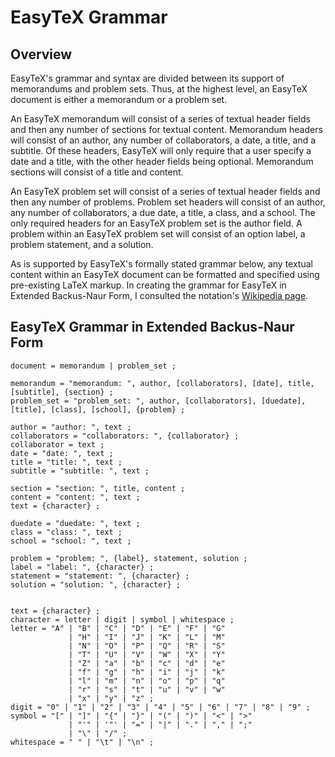# EasyTeX Grammar

## Overview

EasyTeX's grammar and syntax are divided between its support of memorandums and problem sets. Thus, at the highest level, an EasyTeX document is either a memorandum or a problem set.

An EasyTeX memorandum will consist of a series of textual header fields and then any number of sections for textual content. Memorandum headers will consist of an author, any number of collaborators, a date, a title, and a subtitle. Of these headers, EasyTeX will only require that a user specify a date and a title, with the other header fields being optional. Memorandum sections will consist of a title and content. 

An EasyTeX problem set will consist of a series of textual header fields and then any number of problems. Problem set headers will consist of an author, any number of collaborators, a due date, a title, a class, and a school. The only required headers for an EasyTeX problem set is the author field. A problem within an EasyTeX problem set will consist of an option label, a problem statement, and a solution.

As is supported by EasyTeX's formally stated grammar below, any textual content within an EasyTeX document can be formatted and specified using pre-existing LaTeX markup. In creating the grammar for EasyTeX in Extended Backus-Naur Form, I consulted the notation's [Wikipedia page](http://en.wikipedia.org/wiki/Extended_Backus%E2%80%93Naur_Form).

## EasyTeX Grammar in Extended Backus-Naur Form

	document = memorandum | problem_set ;

	memorandum = "memorandum: ", author, [collaborators], [date], title, [subtitle], {section} ;
	problem_set = "problem_set: ", author, [collaborators], [duedate], [title], [class], [school], {problem} ;

	author = "author: ", text ;
	collaborators = "collaborators: ", {collaborator} ;
	collaborator = text ;
	date = "date: ", text ;
	title = "title: ", text ; 
	subtitle = "subtitle: ", text ;

	section = "section: ", title, content ;
	content = "content: ", text ;
	text = {character} ;

	duedate = "duedate: ", text ;
	class = "class: ", text ;
	school = "school: ", text ;

	problem = "problem: ", {label}, statement, solution ;
	label = "label: ", {character} ;
	statement = "statement: ", {character} ;
	solution = "solution: ", {character} ;


	text = {character} ;
	character = letter | digit | symbol | whitespace ;
	letter = "A" | "B" | "C" | "D" | "E" | "F" | "G"
	       		 | "H" | "I" | "J" | "K" | "L" | "M" 
	       		 | "N" | "O" | "P" | "Q" | "R" | "S" 
	       		 | "T" | "U" | "V" | "W" | "X" | "Y" 
	       		 | "Z" | "a" | "b" | "c" | "d" | "e"
	       		 | "f" | "g" | "h" | "i" | "j" | "k"
	       		 | "l" | "m" | "n" | "o" | "p" | "q"
	       		 | "r" | "s" | "t" | "u" | "v" | "w"
	       		 | "x" | "y" | "z" ;
	digit = "0" | "1" | "2" | "3" | "4" | "5" | "6" | "7" | "8" | "9" ;
	symbol = "[" | "]" | "{" | "}" | "(" | ")" | "<" | ">"
	       		 | "'" | '"' | "=" | "|" | "." | "," | ";" 
	       		 | "\" | "/" ;
	whitespace = " " | "\t" | "\n" ;
